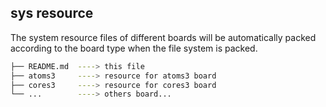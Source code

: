 ## sys resource

The system resource files of different boards will be automatically packed according to the board type when the file system is packed.

```bash
├── README.md  ----> this file
├── atoms3     ----> resource for atoms3 board
├── cores3     ----> resource for cores3 board
└── ...        ----> others board...
```
